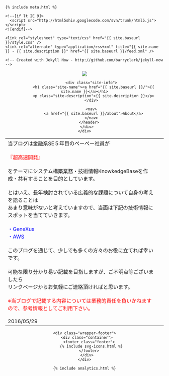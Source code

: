 <html>
  <head>
    <title>{% if page.title %}{{ page.title }} – {% endif %}{{ site.name }} – {{ site.description }}</title>

    {% include meta.html %}

    <!--[if lt IE 9]>
      <script src="http://html5shiv.googlecode.com/svn/trunk/html5.js"></script>
    <![endif]-->

    <link rel="stylesheet" type="text/css" href="{{ site.baseurl }}/style.css" />
    <link rel="alternate" type="application/rss+xml" title="{{ site.name }} - {{ site.description }}" href="{{ site.baseurl }}/feed.xml" />

    <!-- Created with Jekyll Now - http://github.com/barryclark/jekyll-now -->
  </head>

  <body>
    <div class="wrapper-masthead">
      <div class="container">
        <header class="masthead clearfix">
          <a href="{{ site.baseurl }}/" class="site-avatar"><img src="{{ site.avatar }}" /></a>

          <div class="site-info">
            <h1 class="site-name"><a href="{{ site.baseurl }}/">{{ site.name }}</a></h1>
            <p class="site-description">{{ site.description }}</p>
          </div>

          <nav>
            <a href="{{ site.baseurl }}/about">About</a>
          </nav>
        </header>
      </div>
    </div>

<table align="center">
  <td text-align="left">  
      当ブログは金融系SE５年目のぺーぺー社員が
      <Br><Br>
      <font color = "RED">『超高速開発』</font>
      <Br><Br>
      をテーマにシステム構築業務・技術情報KnowkedgeBaseを作成・共有することを目的としています。
      <Br><Br>
      とはいえ、長年検討されている広義的な課題について自身の考えを語ることは
      <Br>
      あまり意味がないと考えていますので、当面は下記の技術情報にスポットを当てていきます。
      <Br><Br>
          <font color = "BLUE">・GeneXus</font>
          <Br>
          <font color = "BLUE">・AWS</font>
      <Br><Br>
      このブログを通じて、少しでも多くの方々のお役に立てれば幸いです。
      <Br><Br>
      可能な限り分かり易い記載を目指しますが、ご不明点等ございましたら
      <Br>
      リンクページからお気軽にご連絡頂ければと思います。
      <Br><Br>
      <font color = "RED">※当ブログで記載する内容については業務的責任を負いかねますので、参考情報としてご利用下さい。</font>
      <Br><Br>
      2016/05/29
    <td>  
</table>

    <div class="wrapper-footer">
      <div class="container">
        <footer class="footer">
          {% include svg-icons.html %}
        </footer>
      </div>
    </div>

    {% include analytics.html %}
  </body>
</html>


